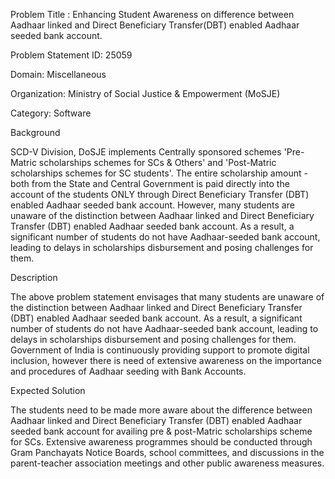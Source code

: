 Problem Title : Enhancing Student Awareness on difference between Aadhaar linked and Direct Beneficiary Transfer(DBT) enabled Aadhaar seeded bank account.

Problem Statement ID: 25059

Domain: Miscellaneous

Organization: 	Ministry of Social Justice & Empowerment (MoSJE)

Category: Software

Background

SCD-V Division, DoSJE implements Centrally sponsored schemes 'Pre-Matric scholarships schemes for SCs & Others' and 'Post-Matric scholarships schemes for SC students'. The entire scholarship amount - both from the State and Central Government is paid directly into the account of the students ONLY through Direct Beneficiary Transfer (DBT) enabled Aadhaar seeded bank account. However, many students are unaware of the distinction between Aadhaar linked and Direct Beneficiary Transfer (DBT) enabled Aadhaar seeded bank account. As a result, a significant number of students do not have Aadhaar-seeded bank account, leading to delays in scholarships disbursement and posing challenges for them.

Description

The above problem statement envisages that many students are unaware of the distinction between Aadhaar linked and Direct Beneficiary Transfer (DBT) enabled Aadhaar seeded bank account. As a result, a significant number of students do not have Aadhaar-seeded bank account, leading to delays in scholarships disbursement and posing challenges for them. Government of India is continuously providing support to promote digital inclusion, however there is need of extensive awareness on the importance and procedures of Aadhaar seeding with Bank Accounts.

Expected Solution

The students need to be made more aware about the difference between Aadhaar linked and Direct Beneficiary Transfer (DBT) enabled Aadhaar seeded bank account for availing pre & post-Matric scholarships scheme for SCs. Extensive awareness programmes should be conducted through Gram Panchayats Notice Boards, school committees, and discussions in the parent-teacher association meetings and other public awareness measures.